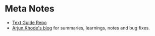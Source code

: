 # Meta Notes

* [Text Guide Repo](https://github.com/nitishdayal/JavaScript30/tree/master/exercises)
* [Arjun Khode's blog](http://thesagittariusme.blogspot.com/search/label/JS30?updated-max=2017-01-07T21:02:00-08:00&max-results=20&start=20&by-date=false) for summaries, learnings, notes and bug fixes.
